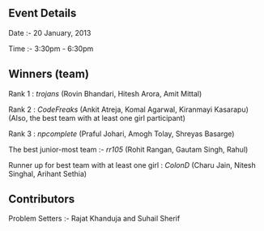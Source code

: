 Event Details
-------------
Date :- 20 January, 2013

Time :- 3:30pm - 6:30pm


Winners (team)
-------

Rank 1 : _trojans_ (Rovin Bhandari, Hitesh Arora, Amit Mittal)

Rank 2 : _CodeFreaks_ (Ankit Atreja, Komal Agarwal, Kiranmayi Kasarapu) (Also, the best team with at least one girl participant)

Rank 3 : _npcomplete_ (Praful Johari, Amogh Tolay, Shreyas Basarge)

The best junior-most team :- _rr105_ (Rohit Rangan, Gautam Singh, Rahul)


Runner up for best team with at least one girl : _ColonD_ (Charu Jain, Nitesh Singhal, Arihant Sethia)



Contributors
------------

Problem Setters :- Rajat Khanduja and Suhail Sherif

